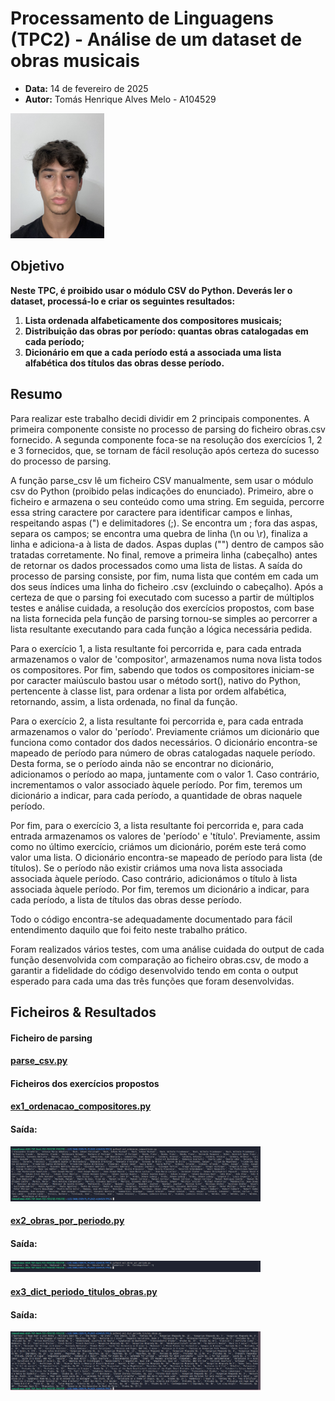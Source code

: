 <!-- 

O manifesto deverá ter a seguinte estrutura: título, data, autor (nome, número e foto), resumo (lista de parágrafos descrevendo sucintamente em que consistiu o trabalho), lista de resultados (lista com apontadores para os ficheiros resultantes);

-->


# Processamento de Linguagens (TPC2) - Análise de um dataset de obras musicais
- **Data:** 14 de fevereiro de 2025
- **Autor:** Tomás Henrique Alves Melo - A104529 

<img src="../assets/perfil.jpg" alt="A104529 - Tomás Melo" width="150">

## Objetivo 

**Neste TPC, é proibido usar o módulo CSV do Python. Deverás ler o dataset, processá-lo e criar os seguintes resultados:**
1. **Lista ordenada alfabeticamente dos compositores musicais;**
2. **Distribuição das obras por período: quantas obras catalogadas em cada período;**
3. **Dicionário em que a cada período está a associada uma lista alfabética dos títulos das obras desse período.**

## Resumo

Para realizar este trabalho decidi dividir em 2 principais componentes. A primeira componente consiste no processo de parsing do ficheiro obras.csv fornecido. A segunda componente foca-se na resolução dos exercícios 1, 2 e 3 fornecidos, que, se tornam de fácil resolução após certeza do sucesso do processo de parsing.

A função parse_csv lê um ficheiro CSV manualmente, sem usar o módulo csv do Python (proibido pelas indicações do enunciado). Primeiro, abre o ficheiro e armazena o seu conteúdo como uma string. Em seguida, percorre essa string caractere por caractere para identificar campos e linhas, respeitando aspas (") e delimitadores (;). Se encontra um ; fora das aspas, separa os campos; se encontra uma quebra de linha (\n ou \r), finaliza a linha e adiciona-a à lista de dados. Aspas duplas ("") dentro de campos são tratadas corretamente. No final, remove a primeira linha (cabeçalho) antes de retornar os dados processados como uma lista de listas. A saída do processo de parsing consiste, por fim, numa lista que contém em cada um dos seus índices uma linha do ficheiro .csv (excluindo o cabeçalho). 
Após a certeza de que o parsing foi executado com sucesso a partir de múltiplos testes e análise cuidada, a resolução dos exercícios propostos, com base na lista fornecida pela função de parsing tornou-se simples ao percorrer a lista resultante executando para cada função a lógica necessária pedida. 

Para o exercício 1, a lista resultante foi percorrida e, para cada entrada armazenamos o valor de 'compositor', armazenamos numa nova lista todos os compositores. Por fim, sabendo que todos os compositores iniciam-se por caracter maiúsculo bastou usar o método sort(), nativo do Python, pertencente à classe list, para ordenar a lista por ordem alfabética, retornando, assim, a lista ordenada, no final da função.

Para o exercício 2, a lista resultante foi percorrida e, para cada entrada armazenamos o valor do 'período'. Previamente criámos um dicionário que funciona como contador dos dados necessários. O dicionário encontra-se mapeado de período para número de obras catalogadas naquele período. Desta forma, se o período ainda não se encontrar no dicionário, adicionamos o período ao mapa, juntamente com o valor 1. Caso contrário, incrementamos o valor associado àquele período. Por fim, teremos um dicionário a indicar, para cada período, a quantidade de obras naquele período.

Por fim, para o exercício 3, a lista resultante foi percorrida e, para cada entrada armazenamos os valores de 'período' e 'título'. Previamente, assim como no último exercício, criámos um dicionário, porém este terá como valor uma lista. O dicionário encontra-se mapeado de período para lista (de títulos). Se o período não existir criámos uma nova lista associada associada àquele período. Caso contrário, adicionámos o título à lista associada àquele período. Por fim, teremos um dicionário a indicar, para cada período, a lista de títulos das obras desse período.

Todo o código encontra-se adequadamente documentado para fácil entendimento daquilo que foi feito neste trabalho prático. 

Foram realizados vários testes, com uma análise cuidada do output de cada função desenvolvida com comparação ao ficheiro obras.csv, de modo a garantir a fidelidade do código desenvolvido tendo em conta o output esperado para cada uma das três funções que foram desenvolvidas.
## Ficheiros & Resultados 

#### Ficheiro de parsing

#### [parse_csv.py](./parse_csv.py)

#### Ficheiros dos exercícios propostos

#### [ex1_ordenacao_compositores.py](./ex1_ordenacao_compositores.py)
#### Saída:
<img src="../assets/TPC2_output_ex1.png" alt="Output v1" width="400">


#### [ex2_obras_por_periodo.py](./ex2_obras_por_periodo.py)
#### Saída:
<img src="../assets/TPC2_output_ex2.png" alt="Output v2" width="400">

#### [ex3_dict_periodo_titulos_obras.py](./ex3_dict_periodo_titulos_obras.py)
#### Saída:
<img src="../assets/TPC2_output_ex3.png" alt="Output v3" width="400">




